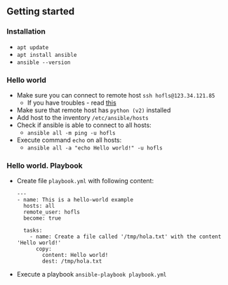 ## Getting started
### Installation
* `apt update`
* `apt install ansible`
* `ansible --version`

### Hello world
* Make sure you can connect to remote host `ssh hofls@123.34.121.85`
    * If you have troubles - read [this](../ssh/linux-to-linux.md)
* Make sure that remote host has `python (v2)` installed
* Add host to the inventory `/etc/ansible/hosts`
* Check if ansible is able to connect to all hosts:
    * `ansible all -m ping -u hofls`
* Execute command `echo` on all hosts:
    * `ansible all -a "echo Hello world!" -u hofls`

### Hello world. Playbook
* Create file `playbook.yml` with following content:
    ```
    ---
    - name: This is a hello-world example
      hosts: all
      remote_user: hofls
      become: true
  
      tasks:
        - name: Create a file called '/tmp/hola.txt' with the content 'Hello world!'
          copy:
            content: Hello world!
            dest: /tmp/hola.txt
    ```
* Execute a playbook `ansible-playbook playbook.yml`
